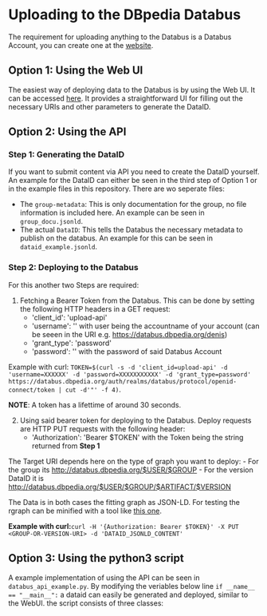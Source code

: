 # Uploading to the DBpedia Databus

The requirement for uploading anything to the Databus is a Databus Account, you can create one at the [website](https://databus.dbpedia.org/auth/realms/databus/protocol/openid-connect/registrations?client_id=website&response_type=code&scope=openidemail&redirect_uri=https://databus.dbpedia.org&kc_locale=en).


## Option 1: Using the Web UI

The easiest way of deploying data to the Databus is by using the Web UI. It can be accessed [here](https://databus.dbpedia.org/system/upload).
It provides a straightforward UI for filling out the necessary URIs and other parameters to generate the DataID.


## Option 2: Using the API

### Step 1: Generating the DataID

If you want to submit content via API you need to create the DataID yourself. An example for the DataID can either be seen in the third step of Option 1 or in the example files in this repository. There are wo seperate files:

  - The `group-metadata`: This is only documentation for the group, no file information is included here. An example can be seen in `group_docu.jsonld`.
  - The actual `DataID`: This tells the Databus the necessary metadata to publish on the databus. An example for this can be seen in `dataid_example.jsonld`.

### Step 2: Deploying to the Databus

For this another two Steps are required:

1. Fetching a Bearer Token from the Databus. This can be done by setting the following HTTP headers in a GET request:
    - 'client_id': 'upload-api'
    - 'username': '<user>' with user being the accountname of your account (can be seeen in the URI e.g. https://databus.dbpedia.org/denis)
    - 'grant_type': 'password' 
    - 'password': '<password>' with the password of said Databus Account

Example with curl: ```TOKEN=$(curl -s -d 'client_id=upload-api' -d 'username=XXXXXX' -d 'password=XXXXXXXXXXX' -d 'grant_type=password' https://databus.dbpedia.org/auth/realms/databus/protocol/openid-connect/token | cut -d'"' -f 4)```.

**NOTE**: A token has a lifettime of around 30 seconds.

2. Using said bearer token for deploying to the Databus. Deploy requests are HTTP PUT requests with the following header:
    - 'Authorization': 'Bearer $TOKEN' with the Token being the string returned from **Step 1**

The Target URI depends here on the type of graph you want to deploy:
    - For the group its http://databus.dbpedia.org/$USER/$GROUP
    - For the version DataID it is http://databus.dbpedia.org/$USER/$GROUP/$ARTIFACT/$VERSION

The Data is in both cases the fitting graph as JSON-LD. For testing the rgraph can be minified with a tool like [this one](https://www.minifyjson.org/).

**Example with curl:**```curl -H '{Authorization: Bearer $TOKEN}' -X PUT <GROUP-OR-VERSION-URI> -d 'DATAID_JSONLD_CONTENT'```

## Option 3: Using the python3 script

A example implementation of using the API can be seen in `databus_api_example.py`. By modifying the veriables below line `if __name__ == "__main__":` a dataid can easily be generated and deployed, similar to the WebUI. the script consists of three classes:
